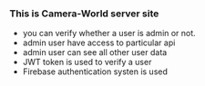 ### This is Camera-World server site 

* you can verify whether a user is admin or not.
* admin user have access to particular api
* admin user can see all other user data
* JWT token is used to verify a user
* Firebase authentication systen is used

